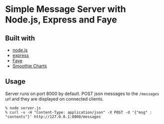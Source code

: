 # Simple Message Server with Node.js, Express and Faye

## Built with

* [node.js](http://nodejs.org/)
* [express](http://expressjs.com/)
* [Faye](http://faye.jcoglan.com/)
* [Smoothie Charts](http://smoothiecharts.org/)

## Usage

Server runs on port 8000 by default.
POST json messages to the `/messages` url and they are displayed on connected clients.

    % node server.js
    % curl -v -H "Content-Type: application/json" -X POST -d '{"msg" : "contents"}' http://127.0.0.1:8000/messages
